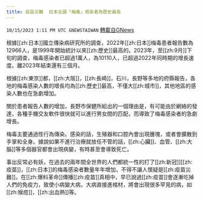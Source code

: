 ```yaml
---
title: 疫苗災難  日本全國「梅毒」感染者為歷史最高
---
```

`10/15/2023 1:11 PM UTC GNEWSTAIWAN` [轉載自GNews](https://gnews.org/articles/1836482)



  
根據[[zh:日本]]國立傳染病研究所的調查，2022年[[zh:日本]]梅毒患者報告數為12966人，是1999年開始統計以來[[zh:歷史]]最高的。2023年，至[[zh:9月]]下旬的調查，梅毒感染者已超過1萬人，為10110人，已超過2022年同時期的增長速度。離2023年結束還有三個月。
  

根據[[zh:東京]]都，[[zh:大阪]]，[[zh:長崎]]，石川，長野等多地的府縣報告，各地的梅毒感染人數的增長均為[[zh:歷史]]最高，不僅大[[zh:城市]]，其他地區的感染人數也在急劇增加。

  

關於患者報告人數的增加，長野市保健所給出的一個理由是，有可能由於網絡的發達，各種手機交友軟件很快就可以進行男女間的匹配，而導致了梅毒感染者的急劇增長。

  

梅毒主要通過性行為傳染。感染的話，生殖器和口腔內會出現腫塊，或者會擴散到手掌和全身。據說如果不進行治療就放任不管的話，[[zh:心臟]]、血管、[[zh:大腦]]等多個器官都會出現病變，有時甚至會導致死亡。

  

  

事出反常必有妖，在過去的兩年間全世界的人們都統一性的打了[[zh:新冠]][[zh:疫苗]]，[[zh:日本]]的梅毒感染者數量年年增加，不得不讓人懷疑是[[zh:疫苗災難]]。在[[zh:爆料革命]]傳播[[zh:疫苗]]真相中，早已說過[[zh:疫苗]]會逐漸吃掉人們的免疫力，致使小病變大病，大病直接進棺材，將會出現很多罕見的病，如[[zh:猴痘]]，[[zh:出血熱]]等。
